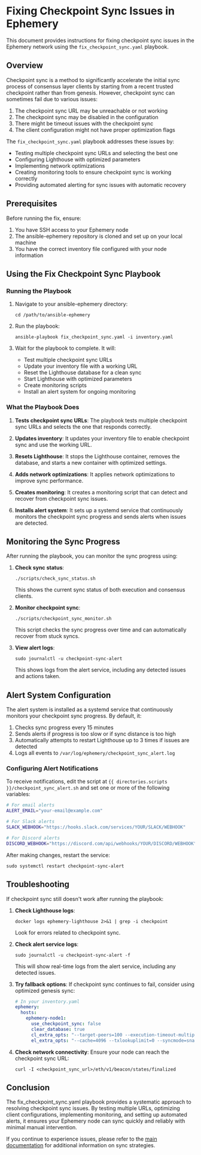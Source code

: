 # Fixing Checkpoint Sync Issues in Ephemery

This document provides instructions for fixing checkpoint sync issues in the Ephemery network using the `fix_checkpoint_sync.yaml` playbook.

## Overview

Checkpoint sync is a method to significantly accelerate the initial sync process of consensus layer clients by starting from a recent trusted checkpoint rather than from genesis. However, checkpoint sync can sometimes fail due to various issues:

1. The checkpoint sync URL may be unreachable or not working
2. The checkpoint sync may be disabled in the configuration
3. There might be timeout issues with the checkpoint sync
4. The client configuration might not have proper optimization flags

The `fix_checkpoint_sync.yaml` playbook addresses these issues by:
- Testing multiple checkpoint sync URLs and selecting the best one
- Configuring Lighthouse with optimized parameters
- Implementing network optimizations
- Creating monitoring tools to ensure checkpoint sync is working correctly
- Providing automated alerting for sync issues with automatic recovery

## Prerequisites

Before running the fix, ensure:

1. You have SSH access to your Ephemery node
2. The ansible-ephemery repository is cloned and set up on your local machine
3. You have the correct inventory file configured with your node information

## Using the Fix Checkpoint Sync Playbook

### Running the Playbook

1. Navigate to your ansible-ephemery directory:
   ```
   cd /path/to/ansible-ephemery
   ```

2. Run the playbook:
   ```
   ansible-playbook fix_checkpoint_sync.yaml -i inventory.yaml
   ```

3. Wait for the playbook to complete. It will:
   - Test multiple checkpoint sync URLs
   - Update your inventory file with a working URL
   - Reset the Lighthouse database for a clean sync
   - Start Lighthouse with optimized parameters
   - Create monitoring scripts
   - Install an alert system for ongoing monitoring

### What the Playbook Does

1. **Tests checkpoint sync URLs**: The playbook tests multiple checkpoint sync URLs and selects the one that responds correctly.

2. **Updates inventory**: It updates your inventory file to enable checkpoint sync and use the working URL.

3. **Resets Lighthouse**: It stops the Lighthouse container, removes the database, and starts a new container with optimized settings.

4. **Adds network optimizations**: It applies network optimizations to improve sync performance.

5. **Creates monitoring**: It creates a monitoring script that can detect and recover from checkpoint sync issues.

6. **Installs alert system**: It sets up a systemd service that continuously monitors the checkpoint sync progress and sends alerts when issues are detected.

## Monitoring the Sync Progress

After running the playbook, you can monitor the sync progress using:

1. **Check sync status**:
   ```
   ./scripts/check_sync_status.sh
   ```
   This shows the current sync status of both execution and consensus clients.

2. **Monitor checkpoint sync**:
   ```
   ./scripts/checkpoint_sync_monitor.sh
   ```
   This script checks the sync progress over time and can automatically recover from stuck syncs.

3. **View alert logs**:
   ```
   sudo journalctl -u checkpoint-sync-alert
   ```
   This shows logs from the alert service, including any detected issues and actions taken.

## Alert System Configuration

The alert system is installed as a systemd service that continuously monitors your checkpoint sync progress. By default, it:

1. Checks sync progress every 15 minutes
2. Sends alerts if progress is too slow or if sync distance is too high
3. Automatically attempts to restart Lighthouse up to 3 times if issues are detected
4. Logs all events to `/var/log/ephemery/checkpoint_sync_alert.log`

### Configuring Alert Notifications

To receive notifications, edit the script at `{{ directories.scripts }}/checkpoint_sync_alert.sh` and set one or more of the following variables:

```bash
# For email alerts
ALERT_EMAIL="your-email@example.com"

# For Slack alerts
SLACK_WEBHOOK="https://hooks.slack.com/services/YOUR/SLACK/WEBHOOK"

# For Discord alerts
DISCORD_WEBHOOK="https://discord.com/api/webhooks/YOUR/DISCORD/WEBHOOK"
```

After making changes, restart the service:
```
sudo systemctl restart checkpoint-sync-alert
```

## Troubleshooting

If checkpoint sync still doesn't work after running the playbook:

1. **Check Lighthouse logs**:
   ```
   docker logs ephemery-lighthouse 2>&1 | grep -i checkpoint
   ```
   Look for errors related to checkpoint sync.

2. **Check alert service logs**:
   ```
   sudo journalctl -u checkpoint-sync-alert -f
   ```
   This will show real-time logs from the alert service, including any detected issues.

3. **Try fallback options**:
   If checkpoint sync continues to fail, consider using optimized genesis sync:

   ```yaml
   # In your inventory.yaml
   ephemery:
     hosts:
       ephemery-node1:
         use_checkpoint_sync: false
         clear_database: true
         cl_extra_opts: "--target-peers=100 --execution-timeout-multiplier=5 --allow-insecure-genesis-sync --genesis-backfill --disable-backfill-rate-limiting"
         el_extra_opts: "--cache=4096 --txlookuplimit=0 --syncmode=snap --maxpeers=100"
   ```

4. **Check network connectivity**:
   Ensure your node can reach the checkpoint sync URL:
   ```
   curl -I <checkpoint_sync_url>/eth/v1/beacon/states/finalized
   ```

## Conclusion

The fix_checkpoint_sync.yaml playbook provides a systematic approach to resolving checkpoint sync issues. By testing multiple URLs, optimizing client configurations, implementing monitoring, and setting up automated alerts, it ensures your Ephemery node can sync quickly and reliably with minimal manual intervention.

If you continue to experience issues, please refer to the [main documentation](docs/CHECKPOINT_SYNC.md) for additional information on sync strategies.
